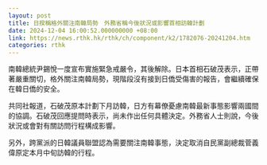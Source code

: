 ```yaml
---
layout: post
title: 日揆稱格外關注南韓局勢　外務省稱今後狀況或影響首相訪韓計劃
date: 2024-12-04 16:00:52.000000000 +08:00
link: https://news.rthk.hk/rthk/ch/component/k2/1782076-20241204.htm
categories: rthk
---
```


南韓總統尹錫悅一度宣布實施緊急戒嚴令，其後解除。日本首相石破茂表示，正帶著嚴重關切，格外關注南韓局勢，現階段沒有接到日僑受傷害的報告，會繼續確保在韓日僑的安全。

共同社報道，石破茂原本計劃下月訪韓，日方有幕僚憂慮南韓最新事態影響兩國間的協調。石破茂回應提問時表示，尚未作出任何具體決定。外務省人士則說，今後狀況或會對有關訪問行程構成影響。

另外，跨黨派的日韓議員聯盟認為需要關注南韓事態，決定取消自民黨副總裁菅義偉原定本月中旬訪韓的行程。
